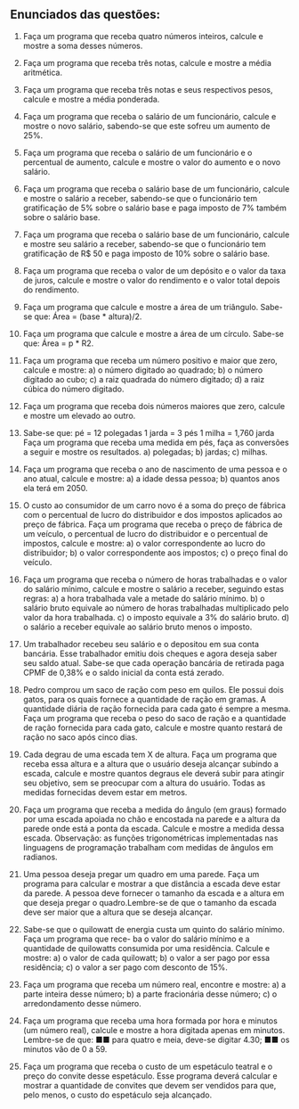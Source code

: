 ## Enunciados das questões:
1. Faça um programa que receba quatro números inteiros, calcule e mostre a soma desses números.

2. Faça um programa que receba três notas, calcule e mostre a média aritmética.

3. Faça um programa que receba três notas e seus respectivos pesos, calcule e mostre a média ponderada.

4. Faça um programa que receba o salário de um funcionário, calcule e mostre o novo salário, sabendo-se que este sofreu um aumento de 25%.

5. Faça um programa que receba o salário de um funcionário e o percentual de aumento, calcule e mostre o valor do aumento e o novo salário.

6. Faça um programa que receba o salário base de um funcionário, calcule e mostre o salário a receber, sabendo-se que o funcionário tem gratificação de 5% sobre o salário base e paga imposto de 7% também sobre o salário base.

7. Faça um programa que receba o salário base de um funcionário, calcule e mostre seu salário a receber, sabendo-se que o funcionário tem gratificação de R$ 50 e paga imposto de 10% sobre o salário base.

8. Faça um programa que receba o valor de um depósito e o valor da taxa de juros, calcule e mostre o valor do rendimento e o valor total depois do rendimento.

9. Faça um programa que calcule e mostre a área de um triângulo. Sabe-se que: Área = (base * altura)/2.

10. Faça um programa que calcule e mostre a área de um círculo. Sabe-se que: Área = p * R2.

11. Faça um programa que receba um número positivo e maior que zero, calcule e mostre:
a) o número digitado ao quadrado;
b) o número digitado ao cubo;
c) a raiz quadrada do número digitado;
d) a raiz cúbica do número digitado.

12. Faça um programa que receba dois números maiores que zero, calcule e mostre um elevado ao outro.

13. Sabe-se que: 
pé = 12 polegadas 
1 jarda = 3 pés
1 milha = 1,760 jarda
Faça um programa que receba uma medida em pés, faça as conversões a seguir e mostre os resultados.
a) polegadas; 
b) jardas; 
c) milhas.

14. Faça um programa que receba o ano de nascimento de uma pessoa e o ano atual, calcule e mostre: 
a) a idade dessa pessoa; 
b) quantos anos ela terá em 2050.

15. O custo ao consumidor de um carro novo é a soma do preço de fábrica com o percentual de lucro do
distribuidor e dos impostos aplicados ao preço de fábrica. Faça um programa que receba o preço de fábrica de um veículo, o percentual de lucro do distribuidor e o percentual de impostos, calcule e mostre:
a) o valor correspondente ao lucro do distribuidor; 
b) o valor correspondente aos impostos; 
c) o preço final do veículo.

16. Faça um programa que receba o número de horas trabalhadas e o valor do salário mínimo, calcule e
mostre o salário a receber, seguindo estas regras:
a) a hora trabalhada vale a metade do salário mínimo. 
b) o salário bruto equivale ao número de horas trabalhadas multiplicado pelo valor da hora trabalhada. 
c) o imposto equivale a 3% do salário bruto. 
d) o salário a receber equivale ao salário bruto menos o imposto.

17. Um trabalhador recebeu seu salário e o depositou em sua conta bancária. Esse trabalhador emitiu dois 
cheques e agora deseja saber seu saldo atual. Sabe-se que cada operação bancária de retirada paga 
CPMF de 0,38% e o saldo inicial da conta está zerado.

18. Pedro comprou um saco de ração com peso em quilos. Ele possui dois gatos, para os quais fornece a
quantidade de ração em gramas. A quantidade diária de ração fornecida para cada gato é sempre a 
mesma. Faça um programa que receba o peso do saco de ração e a quantidade de ração fornecida para 
cada gato, calcule e mostre quanto restará de ração no saco após cinco dias.

19. Cada degrau de uma escada tem X de altura. Faça um programa que receba essa altura e a altura que
o usuário deseja alcançar subindo a escada, calcule e mostre quantos degraus ele deverá subir para atingir seu objetivo, sem se preocupar com a altura do usuário. Todas as medidas fornecidas devem estar em metros.

20. Faça um programa que receba a medida do ângulo (em graus) formado por uma escada apoiada no 
chão e encostada na parede e a altura da parede onde está a ponta da escada. Calcule e mostre a medida dessa escada.
Observação: as funções trigonométricas implementadas nas linguagens de programação trabalham 
com medidas de ângulos em radianos.

21. Uma pessoa deseja pregar um quadro em uma parede. Faça um programa para calcular e mostrar a que distância a escada deve estar da parede. A pessoa deve fornecer o tamanho da escada e a altura em que deseja pregar o quadro.Lembre-se de que o tamanho da escada deve ser maior que a altura que se deseja alcançar.

22. Sabe-se que o quilowatt de energia custa um quinto do salário mínimo. Faça um programa que rece-
ba o valor do salário mínimo e a quantidade de quilowatts consumida por uma residência. Calcule e mostre:
a) o valor de cada quilowatt; 
b) o valor a ser pago por essa residência; 
c) o valor a ser pago com desconto de 15%.

23. Faça um programa que receba um número real, encontre e mostre: 
a) a parte inteira desse número; 
b) a parte fracionária desse número; 
c) o arredondamento desse número.

24. Faça um programa que receba uma hora formada por hora e minutos (um número real), calcule e
mostre a hora digitada apenas em minutos. Lembre-se de que:
■■ para quatro e meia, deve-se digitar 4.30; 
■■ os minutos vão de 0 a 59.

25. Faça um programa que receba o custo de um espetáculo teatral e o preço do convite desse espetáculo.
Esse programa deverá calcular e mostrar a quantidade de convites que devem ser vendidos para que, 
pelo menos, o custo do espetáculo seja alcançado.

